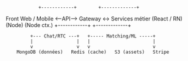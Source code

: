                 +------------+        +-------------+
Front Web / Mobile  <--API-->  Gateway  <->  Services métier
(React / RN)        (Node)                (Node ctx.)
                +------------+        +-------------+

             +--- Chat/RTC ---+   +----- Matching/ML -----+
             |                |   |                       |
             v                v   v                       v
        MongoDB (données)   Redis (cache)   S3 (assets)   Stripe
